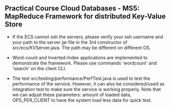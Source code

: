 ## Practical Course Cloud Databases - MS5: MapReduce Framework for distributed Key-Value Store 

- If the ECS cannot ssh the servers, please verify your ssh username and your path to the server jar file in the 3rd constructor of src/ecs/KVServer.java. The path may be different on different OS.

- Word-count and Inverted-Index applications are implemented to demonstrate the framework. Please use commands 'wordcount' and 'search' on the client CLI.

- The test src/testing/performance/PerfTest.java is used to test the performance of the service. However, it can also be considered/used as integration test to make sure the service is working properly. Note that we can adjust these parameters: amount of loaded data, OPS_PER_CLIENT to have the system load less data for quick test.

